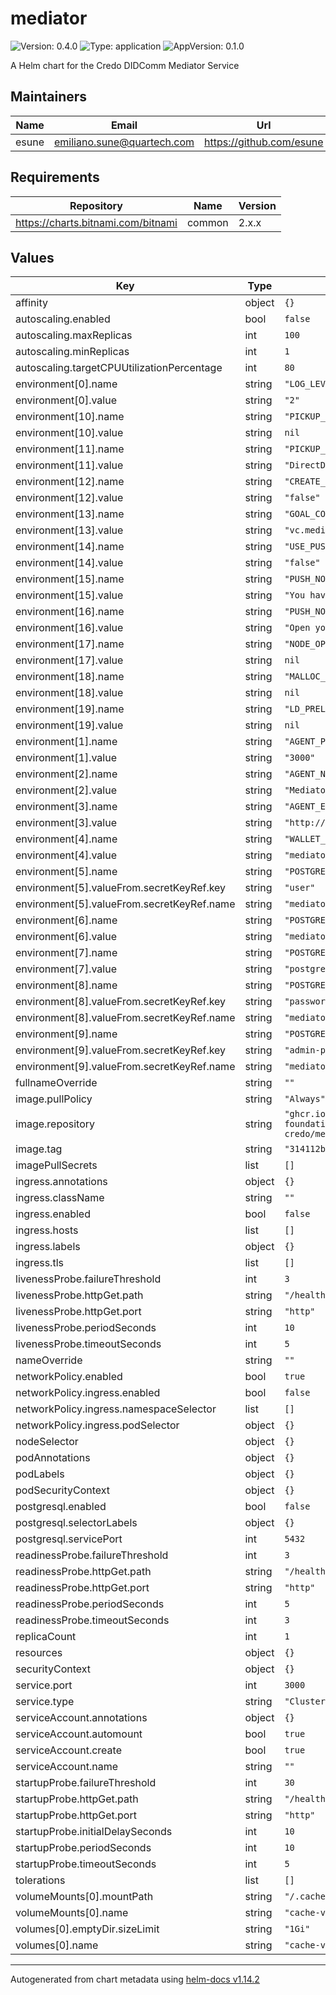# mediator

![Version: 0.4.0](https://img.shields.io/badge/Version-0.4.0-informational?style=flat-square) ![Type: application](https://img.shields.io/badge/Type-application-informational?style=flat-square) ![AppVersion: 0.1.0](https://img.shields.io/badge/AppVersion-0.1.0-informational?style=flat-square)

A Helm chart for the Credo DIDComm Mediator Service

## Maintainers

| Name | Email | Url |
| ---- | ------ | --- |
| esune | <emiliano.sune@quartech.com> | <https://github.com/esune> |

## Requirements

| Repository | Name | Version |
|------------|------|---------|
| https://charts.bitnami.com/bitnami | common | 2.x.x |

## Values

| Key | Type | Default | Description |
|-----|------|---------|-------------|
| affinity | object | `{}` |  |
| autoscaling.enabled | bool | `false` |  |
| autoscaling.maxReplicas | int | `100` |  |
| autoscaling.minReplicas | int | `1` |  |
| autoscaling.targetCPUUtilizationPercentage | int | `80` |  |
| environment[0].name | string | `"LOG_LEVEL"` |  |
| environment[0].value | string | `"2"` |  |
| environment[10].name | string | `"PICKUP_TYPE"` |  |
| environment[10].value | string | `nil` |  |
| environment[11].name | string | `"PICKUP_STRATEGY"` |  |
| environment[11].value | string | `"DirectDelivery"` |  |
| environment[12].name | string | `"CREATE_NEW_INVITATION"` |  |
| environment[12].value | string | `"false"` |  |
| environment[13].name | string | `"GOAL_CODE"` |  |
| environment[13].value | string | `"vc.mediate"` |  |
| environment[14].name | string | `"USE_PUSH_NOTIFICATIONS"` |  |
| environment[14].value | string | `"false"` |  |
| environment[15].name | string | `"PUSH_NOTIFICATION_TITLE"` |  |
| environment[15].value | string | `"You have a new message"` |  |
| environment[16].name | string | `"PUSH_NOTIFICATION_BODY"` |  |
| environment[16].value | string | `"Open your app to read it"` |  |
| environment[17].name | string | `"NODE_OPTIONS"` |  |
| environment[17].value | string | `nil` |  |
| environment[18].name | string | `"MALLOC_CONF"` |  |
| environment[18].value | string | `nil` |  |
| environment[19].name | string | `"LD_PRELOAD"` |  |
| environment[19].value | string | `nil` |  |
| environment[1].name | string | `"AGENT_PORT"` |  |
| environment[1].value | string | `"3000"` |  |
| environment[2].name | string | `"AGENT_NAME"` |  |
| environment[2].value | string | `"Mediator"` |  |
| environment[3].name | string | `"AGENT_ENDPOINTS"` |  |
| environment[3].value | string | `"http://example.com,wss://example.com"` |  |
| environment[4].name | string | `"WALLET_NAME"` |  |
| environment[4].value | string | `"mediator-wallet"` |  |
| environment[5].name | string | `"POSTGRES_USER"` |  |
| environment[5].valueFrom.secretKeyRef.key | string | `"user"` |  |
| environment[5].valueFrom.secretKeyRef.name | string | `"mediator-credo-db"` |  |
| environment[6].name | string | `"POSTGRES_HOST"` |  |
| environment[6].value | string | `"mediator-credo-db"` |  |
| environment[7].name | string | `"POSTGRES_ADMIN_USER"` |  |
| environment[7].value | string | `"postgres"` |  |
| environment[8].name | string | `"POSTGRES_PASSWORD"` |  |
| environment[8].valueFrom.secretKeyRef.key | string | `"password"` |  |
| environment[8].valueFrom.secretKeyRef.name | string | `"mediator-credo-db"` |  |
| environment[9].name | string | `"POSTGRES_ADMIN_PASSWORD"` |  |
| environment[9].valueFrom.secretKeyRef.key | string | `"admin-password"` |  |
| environment[9].valueFrom.secretKeyRef.name | string | `"mediator-credo-db"` |  |
| fullnameOverride | string | `""` |  |
| image.pullPolicy | string | `"Always"` |  |
| image.repository | string | `"ghcr.io/openwallet-foundation/didcomm-mediator-credo/mediator"` |  |
| image.tag | string | `"314112b"` |  |
| imagePullSecrets | list | `[]` |  |
| ingress.annotations | object | `{}` |  |
| ingress.className | string | `""` |  |
| ingress.enabled | bool | `false` |  |
| ingress.hosts | list | `[]` |  |
| ingress.labels | object | `{}` |  |
| ingress.tls | list | `[]` |  |
| livenessProbe.failureThreshold | int | `3` |  |
| livenessProbe.httpGet.path | string | `"/health"` |  |
| livenessProbe.httpGet.port | string | `"http"` |  |
| livenessProbe.periodSeconds | int | `10` |  |
| livenessProbe.timeoutSeconds | int | `5` |  |
| nameOverride | string | `""` |  |
| networkPolicy.enabled | bool | `true` |  |
| networkPolicy.ingress.enabled | bool | `false` |  |
| networkPolicy.ingress.namespaceSelector | list | `[]` |  |
| networkPolicy.ingress.podSelector | object | `{}` |  |
| nodeSelector | object | `{}` |  |
| podAnnotations | object | `{}` |  |
| podLabels | object | `{}` |  |
| podSecurityContext | object | `{}` |  |
| postgresql.enabled | bool | `false` |  |
| postgresql.selectorLabels | object | `{}` |  |
| postgresql.servicePort | int | `5432` |  |
| readinessProbe.failureThreshold | int | `3` |  |
| readinessProbe.httpGet.path | string | `"/health"` |  |
| readinessProbe.httpGet.port | string | `"http"` |  |
| readinessProbe.periodSeconds | int | `5` |  |
| readinessProbe.timeoutSeconds | int | `3` |  |
| replicaCount | int | `1` |  |
| resources | object | `{}` |  |
| securityContext | object | `{}` |  |
| service.port | int | `3000` |  |
| service.type | string | `"ClusterIP"` |  |
| serviceAccount.annotations | object | `{}` |  |
| serviceAccount.automount | bool | `true` |  |
| serviceAccount.create | bool | `true` |  |
| serviceAccount.name | string | `""` |  |
| startupProbe.failureThreshold | int | `30` |  |
| startupProbe.httpGet.path | string | `"/health"` |  |
| startupProbe.httpGet.port | string | `"http"` |  |
| startupProbe.initialDelaySeconds | int | `10` |  |
| startupProbe.periodSeconds | int | `10` |  |
| startupProbe.timeoutSeconds | int | `5` |  |
| tolerations | list | `[]` |  |
| volumeMounts[0].mountPath | string | `"/.cache"` |  |
| volumeMounts[0].name | string | `"cache-volume"` |  |
| volumes[0].emptyDir.sizeLimit | string | `"1Gi"` |  |
| volumes[0].name | string | `"cache-volume"` |  |

----------------------------------------------
Autogenerated from chart metadata using [helm-docs v1.14.2](https://github.com/norwoodj/helm-docs/releases/v1.14.2)
